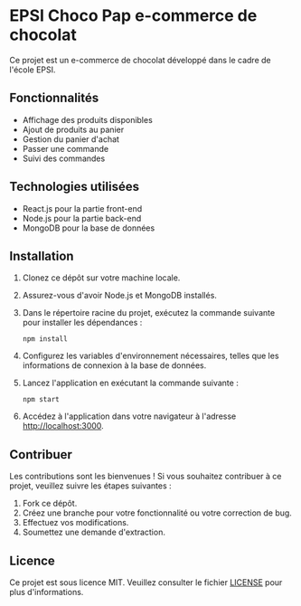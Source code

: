 # EPSI Choco Pap e-commerce de chocolat

Ce projet est un e-commerce de chocolat développé dans le cadre de l'école EPSI.

## Fonctionnalités

- Affichage des produits disponibles
- Ajout de produits au panier
- Gestion du panier d'achat
- Passer une commande
- Suivi des commandes

## Technologies utilisées

- React.js pour la partie front-end
- Node.js pour la partie back-end
- MongoDB pour la base de données

## Installation

1. Clonez ce dépôt sur votre machine locale.
2. Assurez-vous d'avoir Node.js et MongoDB installés.
3. Dans le répertoire racine du projet, exécutez la commande suivante pour installer les dépendances :

   ```shell
   npm install
   ```

4. Configurez les variables d'environnement nécessaires, telles que les informations de connexion à la base de données.
5. Lancez l'application en exécutant la commande suivante :

   ```shell
   npm start
   ```

6. Accédez à l'application dans votre navigateur à l'adresse [http://localhost:3000](http://localhost:3000).

## Contribuer

Les contributions sont les bienvenues ! Si vous souhaitez contribuer à ce projet, veuillez suivre les étapes suivantes :

1. Fork ce dépôt.
2. Créez une branche pour votre fonctionnalité ou votre correction de bug.
3. Effectuez vos modifications.
4. Soumettez une demande d'extraction.

## Licence

Ce projet est sous licence MIT. Veuillez consulter le fichier [LICENSE](LICENSE) pour plus d'informations.
